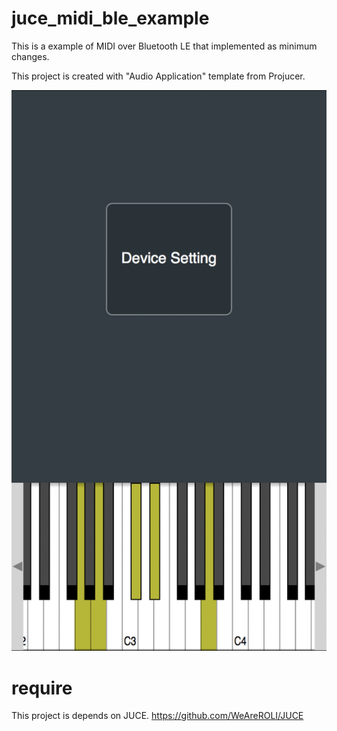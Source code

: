 # juce_midi_ble_example

This is a example of MIDI over Bluetooth LE that implemented as minimum changes.

This project is created with "Audio Application" template from Projucer.

![img](https://github.com/COx2/juce_midi_ble_example/blob/master/MidiBleExample/screenshot/IMG_0183.PNG)

# require 

This project is depends on JUCE.
https://github.com/WeAreROLI/JUCE